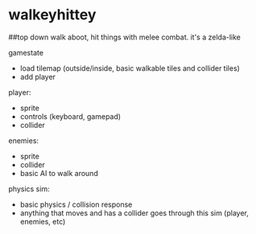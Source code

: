# walkeyhittey
##top down walk aboot, hit things with melee combat. it's a zelda-like  

gamestate

* load tilemap (outside/inside, basic walkable tiles and collider tiles)  
* add player  

player:
  
* sprite  
* controls (keyboard, gamepad)  
* collider  

enemies:  

* sprite  
* collider  
* basic AI to walk around  

physics sim:  

* basic physics / collision response  
* anything that moves and has a collider goes through this sim (player, enemies, etc)  